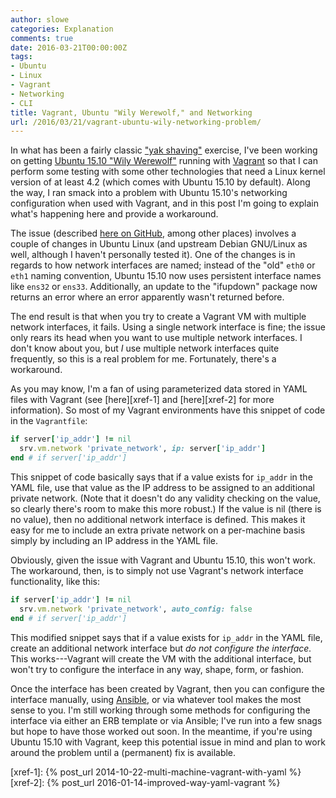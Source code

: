 ```yaml
---
author: slowe
categories: Explanation
comments: true
date: 2016-03-21T00:00:00Z
tags:
- Ubuntu
- Linux
- Vagrant
- Networking
- CLI
title: Vagrant, Ubuntu "Wily Werewolf," and Networking
url: /2016/03/21/vagrant-ubuntu-wily-networking-problem/
---
```


In what has been a fairly classic ["yak shaving"][link-3] exercise, I've been working on getting [Ubuntu 15.10 "Wily Werewolf"][link-1] running with [Vagrant][link-2] so that I can perform some testing with some other technologies that need a Linux kernel version of at least 4.2 (which comes with Ubuntu 15.10 by default). Along the way, I ran smack into a problem with Ubuntu 15.10's networking configuration when used with Vagrant, and in this post I'm going to explain what's happening here and provide a workaround.

The issue (described [here on GitHub][link-4], among other places) involves a couple of changes in Ubuntu Linux (and upstream Debian GNU/Linux as well, although I haven't personally tested it). One of the changes is in regards to how network interfaces are named; instead of the "old" `eth0` or `eth1` naming convention, Ubuntu 15.10 now uses persistent interface names like `ens32` or `ens33`. Additionally, an update to the "ifupdown" package now returns an error where an error apparently wasn't returned before.

The end result is that when you try to create a Vagrant VM with multiple network interfaces, it fails. Using a single network interface is fine; the issue only rears its head when you want to use multiple network interfaces. I don't know about you, but _I_ use multiple network interfaces quite frequently, so this is a real problem for me. Fortunately, there's a workaround.

As you may know, I'm a fan of using parameterized data stored in YAML files with Vagrant (see [here][xref-1] and [here][xref-2] for more information). So most of my Vagrant environments have this snippet of code in the `Vagrantfile`:

``` ruby
if server['ip_addr'] != nil
  srv.vm.network 'private_network', ip: server['ip_addr']
end # if server['ip_addr']
```

This snippet of code basically says that if a value exists for `ip_addr` in the YAML file, use that value as the IP address to be assigned to an additional private network. (Note that it doesn't do any validity checking on the value, so clearly there's room to make this more robust.) If the value is nil (there is no value), then no additional network interface is defined. This makes it easy for me to include an extra private network on a per-machine basis simply by including an IP address in the YAML file.

Obviously, given the issue with Vagrant and Ubuntu 15.10, this won't work. The workaround, then, is to simply not use Vagrant's network interface functionality, like this:

``` ruby
if server['ip_addr'] != nil
  srv.vm.network 'private_network', auto_config: false
end # if server['ip_addr']
```

This modified snippet says that if a value exists for `ip_addr` in the YAML file, create an additional network interface but _do not configure the interface._ This works---Vagrant will create the VM with the additional interface, but won't try to configure the interface in any way, shape, form, or fashion.

Once the interface has been created by Vagrant, then you can configure the interface manually, using [Ansible][link-5], or via whatever tool makes the most sense to you. I'm still working through some methods for configuring the interface via either an ERB template or via Ansible; I've run into a few snags but hope to have those worked out soon. In the meantime, if you're using Ubuntu 15.10 with Vagrant, keep this potential issue in mind and plan to work around the problem until a (permanent) fix is available.



[link-1]: https://wiki.ubuntu.com/WilyWerewolf/ReleaseNotes
[link-2]: https://www.vagrantup.com/
[link-3]: http://projects.csail.mit.edu/gsb/old-archive/gsb-archive/gsb2000-02-11.html
[link-4]: https://github.com/mitchellh/vagrant/issues/6871
[link-5]: https://www.ansible.com/
[xref-1]: {% post_url 2014-10-22-multi-machine-vagrant-with-yaml %}
[xref-2]: {% post_url 2016-01-14-improved-way-yaml-vagrant %}
